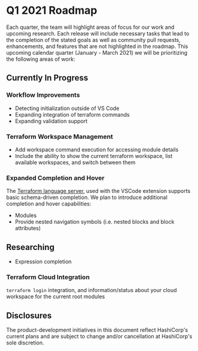 # Q1 2021 Roadmap

Each quarter, the team will highlight areas of focus for our work and upcoming research.
Each release will include necessary tasks that lead to the completion of the stated goals as well as community pull requests, enhancements, and features that are not highlighted in the roadmap. This upcoming calendar quarter (January - March 2021) we will be prioritizing the following areas of work:

## Currently In Progress

### Workflow Improvements

- Detecting initialization outside of VS Code
- Expanding integration of terraform commands
- Expanding validation support

### Terraform Workspace Management 

- Add workspace command execution for accessing module details
- Include the ability to show the current terraform workspace, list available workspaces, and switch between them

### Expanded Completion and Hover

The [Terraform language server](https://github.com/hashicorp/terraform-ls), used with the VSCode extension supports basic schema-driven completion. We plan to introduce additional completion and hover capabilities:

- Modules
- Provide nested navigation symbols (i.e. nested blocks and block attributes)

## Researching 

- Expression completion

### Terraform Cloud Integration

`terraform login` integration, and information/status about your cloud workspace for the current root modules

## Disclosures

The product-development initiatives in this document reflect HashiCorp's current plans and are subject to change and/or cancellation at HashiCorp's sole discretion.
